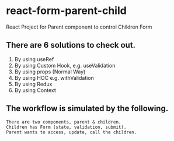 # react-form-parent-child
React Project for Parent component to control Children Form

## There are 6 solutions to check out.

1. By using useRef
2. By using Custom Hook, e.g. useValidation
3. By using props (Normal Way)
4. By using HOC e.g. withValidation
5. By using Redux
6. By using Context

## The workflow is simulated by the following.
    There are two components, parent & children. 
    Children has Form (state, validation, submit).
    Parent wants to access, update, call the children.
